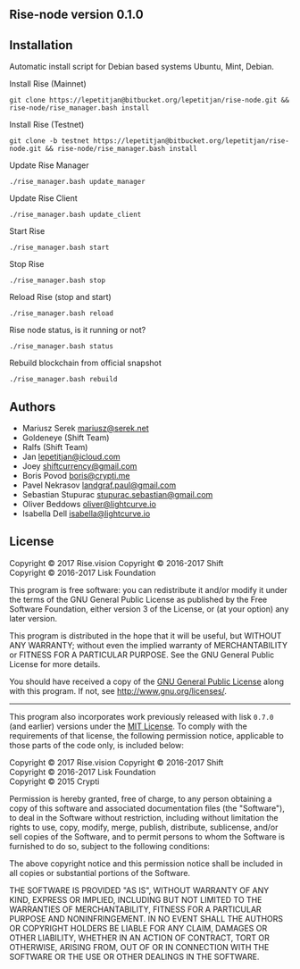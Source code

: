 ## Rise-node version 0.1.0

## Installation

Automatic install script for Debian based systems Ubuntu, Mint, Debian.

Install Rise (Mainnet)
```
git clone https://lepetitjan@bitbucket.org/lepetitjan/rise-node.git && rise-node/rise_manager.bash install
```
Install Rise (Testnet)
```
git clone -b testnet https://lepetitjan@bitbucket.org/lepetitjan/rise-node.git && rise-node/rise_manager.bash install
```
Update Rise Manager
```
./rise_manager.bash update_manager
```
Update Rise Client
```
./rise_manager.bash update_client
```
Start Rise
```
./rise_manager.bash start
```
Stop Rise
```
./rise_manager.bash stop
```
Reload Rise (stop and start)
```
./rise_manager.bash reload
```
Rise node status, is it running or not?
```
./rise_manager.bash status
```
Rebuild blockchain from official snapshot
```
./rise_manager.bash rebuild
```

## Authors
- Mariusz Serek <mariusz@serek.net>
- Goldeneye (Shift Team)
- Ralfs (Shift Team)
- Jan <lepetitjan@icloud.com>
- Joey <shiftcurrency@gmail.com>
- Boris Povod <boris@crypti.me>
- Pavel Nekrasov <landgraf.paul@gmail.com>
- Sebastian Stupurac <stupurac.sebastian@gmail.com>
- Oliver Beddows <oliver@lightcurve.io>
- Isabella Dell <isabella@lightcurve.io>

## License

Copyright © 2017 Rise.vision
Copyright © 2016-2017 Shift  
Copyright © 2016-2017 Lisk Foundation

This program is free software: you can redistribute it and/or modify it under the terms of the GNU General Public License as published by the Free Software Foundation, either version 3 of the License, or (at your option) any later version.

This program is distributed in the hope that it will be useful, but WITHOUT ANY WARRANTY; without even the implied warranty of MERCHANTABILITY or FITNESS FOR A PARTICULAR PURPOSE. See the GNU General Public License for more details.

You should have received a copy of the [GNU General Public License](https://bitbucket.org/lepetitjan/rise-node/src/master/LICENSE) along with this program.  If not, see <http://www.gnu.org/licenses/>.

***

This program also incorporates work previously released with lisk `0.7.0` (and earlier) versions under the [MIT License](https://opensource.org/licenses/MIT). To comply with the requirements of that license, the following permission notice, applicable to those parts of the code only, is included below:

Copyright © 2017 Rise.vision
Copyright © 2016-2017 Shift  
Copyright © 2016-2017 Lisk Foundation  
Copyright © 2015 Crypti

Permission is hereby granted, free of charge, to any person obtaining a copy of this software and associated documentation files (the "Software"), to deal in the Software without restriction, including without limitation the rights to use, copy, modify, merge, publish, distribute, sublicense, and/or sell copies of the Software, and to permit persons to whom the Software is furnished to do so, subject to the following conditions:

The above copyright notice and this permission notice shall be included in all copies or substantial portions of the Software.

THE SOFTWARE IS PROVIDED "AS IS", WITHOUT WARRANTY OF ANY KIND, EXPRESS OR IMPLIED, INCLUDING BUT NOT LIMITED TO THE WARRANTIES OF MERCHANTABILITY, FITNESS FOR A PARTICULAR PURPOSE AND NONINFRINGEMENT. IN NO EVENT SHALL THE AUTHORS OR COPYRIGHT HOLDERS BE LIABLE FOR ANY CLAIM, DAMAGES OR OTHER LIABILITY, WHETHER IN AN ACTION OF CONTRACT, TORT OR OTHERWISE, ARISING FROM, OUT OF OR IN CONNECTION WITH THE SOFTWARE OR THE USE OR OTHER DEALINGS IN THE SOFTWARE.
